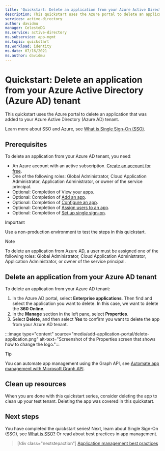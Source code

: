 ```yaml
---
title: 'Quickstart: Delete an application from your Azure Active Directory (Azure AD) tenant'
description: This quickstart uses the Azure portal to delete an application from your Azure Active Directory (Azure AD) tenant.
services: active-directory
author: davidmu
manager: CelesteDG
ms.service: active-directory
ms.subservice: app-mgmt
ms.topic: quickstart
ms.workload: identity
ms.date: 07/16/2021
ms.author: davidmu
---
```


# Quickstart: Delete an application from your Azure Active Directory (Azure AD) tenant

This quickstart uses the Azure portal to delete an application that was added to your Azure Active Directory (Azure AD) tenant.

Learn more about SSO and Azure, see [What is Single Sign-On (SSO)](what-is-single-sign-on.md).

## Prerequisites

To delete an application from your Azure AD tenant, you need:

- An Azure account with an active subscription. [Create an account for free](https://azure.microsoft.com/free/?WT.mc_id=A261C142F).
- One of the following roles: Global Administrator, Cloud Application Administrator, Application Administrator, or owner of the service principal.
- Optional: Completion of [View your apps](view-applications-portal.md).
- Optional: Completion of [Add an app](add-application-portal.md).
- Optional: Completion of [Configure an app](add-application-portal-configure.md).
- Optional: Completion of [Assign users to an app](add-application-portal-assign-users.md).
- Optional: Completion of [Set up single sign-on](add-application-portal-setup-sso.md).

>[!IMPORTANT]
>Use a non-production environment to test the steps in this quickstart.

> [!NOTE]
>To delete an application from Azure AD, a user must be assigned one of the following roles: Global Administrator, Cloud Application Administrator, Application Administrator, or owner of the service principal.

## Delete an application from your Azure AD tenant

To delete an application from your Azure AD tenant:

1. In the Azure AD portal, select **Enterprise applications**. Then find and select the application you want to delete. In this case, we want to delete the **360 Online**.
1. In the **Manage** section in the left pane, select **Properties**.
1. Select **Delete**, and then select **Yes** to confirm you want to delete the app from your Azure AD tenant.

:::image type="content" source="media/add-application-portal/delete-application.png" alt-text="Screenshot of the Properties screen that shows how to change the logo.":::

> [!TIP]
> You can automate app management using the Graph API, see [Automate app management with Microsoft Graph API](/graph/application-saml-sso-configure-api).

## Clean up resources

When you are done with this quickstart series, consider deleting the app to clean up your test tenant. Deleting the app was covered in this quickstart.

## Next steps

You have completed the quickstart series! Next, learn about Single Sign-On (SSO), see [What is SSO?](what-is-single-sign-on.md) Or read about best practices in app management.
> [!div class="nextstepaction"]
> [Application management best practices](application-management-fundamentals.md)
